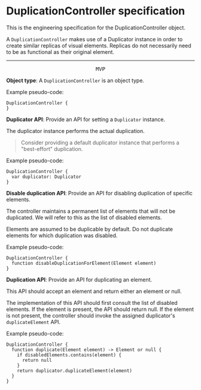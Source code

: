 # DuplicationController specification

This is the engineering specification for the DuplicationController object.

A `DuplicationController` makes use of a Duplicator instance in order to create similar replicas of visual elements. Replicas do not necessarily need to be as functional as their original element.

---

<p style="text-align:center"><tt>MVP</tt></p>

**Object type**: A `DuplicationController` is an object type.

Example pseudo-code:

    DuplicationController {
    }

**Duplicator API**: Provide an API for setting a `Duplicator` instance.

The duplicator instance performs the actual duplication.

> Consider providing a default duplicator instance that performs a "best-effort" duplication.

Example pseudo-code:

    DuplicationController {
      var duplicator: Duplicator
    }

**Disable duplication API**: Provide an API for disabling duplication of specific elements.

The controller maintains a permanent list of elements that will not be duplicated. We will refer to this as the list of disabled elements.

Elements are assumed to be duplicable by default. Do not duplicate elements for which duplication was disabled.

Example pseudo-code:

    DuplicationController {
      function disableDuplicationForElement(Element element)
    }

**Duplication API**: Provide an API for duplicating an element.

This API should accept an element and return either an element or null.

The implementation of this API should first consult the list of disabled elements. If the element is present, the API should return null. If the element is not present, the controller should invoke the assigned duplicator's `duplicateElement` API.

Example pseudo-code:

    DuplicationController {
      function duplicate(Element element) -> Element or null {
        if disabledElements.contains(element) {
          return null
        }
        return duplicator.duplicateElement(element)
      }
    }
